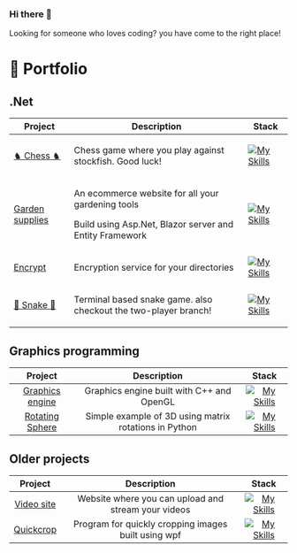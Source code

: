 ### Hi there 👋

Looking for someone who loves coding? you have come to the right place!

<h1>💼 Portfolio </h1>

<h2>.Net </h2>

| Project                                                                              | Description                                                                                                              | Stack                                                                                           |     
|--------------------------------------------------------------------------------------|--------------------------------------------------------------------------------------------------------------------------|-------------------------------------------------------------------------------------------------|
| <a href=https://github.com/felixAmark92/Chess-Game>♞ Chess ♞</a>                     | <p>Chess game where you play against stockfish. Good luck!</p>                                                           | [![My Skills](https://skillicons.dev/icons?i=dotnet,cs)](https://skillicons.dev)                |
| <a href=https://github.com/felixAmark92/Garden-supplies-Webshop>Garden supplies</a>  | <p>An ecommerce website for all your gardening tools</p>  <p>Build using Asp.Net, Blazor server and Entity Framework</p> | [![My Skills](https://skillicons.dev/icons?i=dotnet,cs,html,css,bootstrap)](https://skillicons.dev) |
| <a href=https://github.com/felixAmark92/Encrypt>Encrypt</a>                          | <p> Encryption service for your directories</p>                                                                          | [![My Skills](https://skillicons.dev/icons?i=dotnet,cs)](https://skillicons.dev)                |
| <a href=https://github.com/felixAmark92/Snake-game>🐍 Snake 🐍</a>                   | <p>Terminal based snake game. also checkout the two-player branch!</p>                                                   | [![My Skills](https://skillicons.dev/icons?i=dotnet,cs)](https://skillicons.dev)                |                                                                    | 

<h2>Graphics programming</h2>

|                                    Project                                    |                        Description                         |                                   Stack                                    |     
|:-----------------------------------------------------------------------------:|:----------------------------------------------------------:|:--------------------------------------------------------------------------:|
|  <a href=https://github.com/felixAmark92/Graphics-engine>Graphics engine</a>  |  Graphics engine built with C++ and OpenGL   | [![My Skills](https://skillicons.dev/icons?i=cpp)](https://skillicons.dev) |
| <a href=https://github.com/felixAmark92/Matrix-rotations/>Rotating Sphere</a> |   Simple example of 3D using matrix rotations in Python    | [![My Skills](https://skillicons.dev/icons?i=py)](https://skillicons.dev)  |


<h2>Older projects</h2>

|                            Project                            |                     Description                     |                                                Stack                                                |     
|:-------------------------------------------------------------:|:---------------------------------------------------:|:---------------------------------------------------------------------------------------------------:|
| <a href=https://github.com/felixAmark92/WebApi>Video site</a> | Website where you can upload and stream your videos | [![My Skills](https://skillicons.dev/icons?i=react,ts,bootstrap,dotnet,cs)](https://skillicons.dev) |
| <a href=https://github.com/felixAmark92/quickcrop>Quickcrop</a>  | Program for quickly cropping images built using wpf |          [![My Skills](https://skillicons.dev/icons?i=dotnet,cs)](https://skillicons.dev)           |

<!--
**felixAmark92/felixAmark92** is a ✨ _special_ ✨ repository because its `README.md` (this file) appears on your GitHub profile.

Here are some ideas to get you started:

- 🔭 I’m currently working on ...
- 🌱 I’m currently learning ...
- 👯 I’m looking to collaborate on ...
- 🤔 I’m looking for help with ...
- 💬 Ask me about ...
- 📫 How to reach me: ...
- 😄 Pronouns: ...
- ⚡ Fun fact: ...
-->
